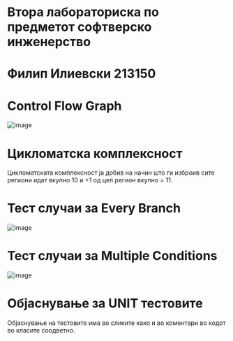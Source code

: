 # Втора лабораториска по предметот софтверско инженерство
# Филип Илиевски 213150
# Control Flow Graph 
![image](https://github.com/ilievskyy/SI_lab2_213150/assets/129380121/4b3d83a5-4ff1-4867-8a1f-ac35e66d3656)
# Цикломатска комплексност
Цикломатската комплексност ја добив на начин што ги изброив сите региони идат вкупно 10 и +1 од цел регион вкупно = 11.
# Тест случаи за Every Branch
![image](https://github.com/ilievskyy/SI_lab2_213150/assets/129380121/6f88697b-526f-4fce-8cb6-fccdee458d7a)
# Тест случаи за Multiple Conditions
![image](https://github.com/ilievskyy/SI_lab2_213150/assets/129380121/22ea646c-c3ad-4113-afbb-da5b0464fe11)
# Објаснување за UNIT тестовите
Објаснување на тестовите има во сликите како и во коментари во кодот во класите соодветно.
